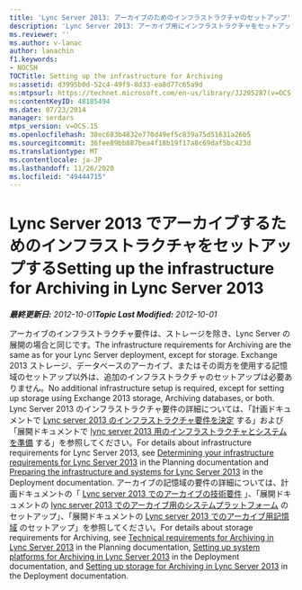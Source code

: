```yaml
---
title: 'Lync Server 2013: アーカイブのためのインフラストラクチャのセットアップ'
description: 'Lync Server 2013: アーカイブ用にインフラストラクチャをセットアップします。'
ms.reviewer: ''
ms.author: v-lanac
author: lanachin
f1.keywords:
- NOCSH
TOCTitle: Setting up the infrastructure for Archiving
ms:assetid: d3995b0d-52c4-49f9-8d33-ea8d77c65a9d
ms:mtpsurl: https://technet.microsoft.com/en-us/library/JJ205287(v=OCS.15)
ms:contentKeyID: 48185494
ms.date: 07/23/2014
manager: serdars
mtps_version: v=OCS.15
ms.openlocfilehash: 38ec683b4832e770d49ef5c839a75d51631a26b5
ms.sourcegitcommit: 36fee89bb887bea4f18b19f17a8c69daf5bc423d
ms.translationtype: MT
ms.contentlocale: ja-JP
ms.lasthandoff: 11/26/2020
ms.locfileid: "49444715"
---
```

# <a name="setting-up-the-infrastructure-for-archiving-in-lync-server-2013"></a><span data-ttu-id="c61c9-103">Lync Server 2013 でアーカイブするためのインフラストラクチャをセットアップする</span><span class="sxs-lookup"><span data-stu-id="c61c9-103">Setting up the infrastructure for Archiving in Lync Server 2013</span></span>

<div data-xmlns="http://www.w3.org/1999/xhtml">

<div class="topic" data-xmlns="http://www.w3.org/1999/xhtml" data-msxsl="urn:schemas-microsoft-com:xslt" data-cs="https://msdn.microsoft.com/">

<div data-asp="https://msdn2.microsoft.com/asp">



</div>

<div id="mainSection">

<div id="mainBody"><span data-ttu-id="c61c9-104">

<span> </span></span><span class="sxs-lookup"><span data-stu-id="c61c9-104">

<span> </span></span></span>

<span data-ttu-id="c61c9-105">_**最終更新日:** 2012-10-01_</span><span class="sxs-lookup"><span data-stu-id="c61c9-105">_**Topic Last Modified:** 2012-10-01_</span></span>

<span data-ttu-id="c61c9-106">アーカイブのインフラストラクチャ要件は、ストレージを除き、Lync Server の展開の場合と同じです。</span><span class="sxs-lookup"><span data-stu-id="c61c9-106">The infrastructure requirements for Archiving are the same as for your Lync Server deployment, except for storage.</span></span> <span data-ttu-id="c61c9-107">Exchange 2013 ストレージ、データベースのアーカイブ、またはその両方を使用する記憶域のセットアップ以外は、追加のインフラストラクチャのセットアップは必要ありません。</span><span class="sxs-lookup"><span data-stu-id="c61c9-107">No additional infrastructure setup is required, except for setting up storage using Exchange 2013 storage, Archiving databases, or both.</span></span> <span data-ttu-id="c61c9-108">Lync Server 2013 のインフラストラクチャ要件の詳細については、「計画ドキュメントで [Lync server 2013 のインフラストラクチャ要件を決定](lync-server-2013-determining-your-infrastructure-requirements.md) する」および「展開ドキュメントで [lync server 2013 用のインフラストラクチャとシステムを準備](lync-server-2013-preparing-the-infrastructure-and-systems.md) する」を参照してください。</span><span class="sxs-lookup"><span data-stu-id="c61c9-108">For details about infrastructure requirements for Lync Server 2013, see [Determining your infrastructure requirements for Lync Server 2013](lync-server-2013-determining-your-infrastructure-requirements.md) in the Planning documentation and [Preparing the infrastructure and systems for Lync Server 2013](lync-server-2013-preparing-the-infrastructure-and-systems.md) in the Deployment documentation.</span></span> <span data-ttu-id="c61c9-109">アーカイブの記憶域の要件の詳細については、計画ドキュメントの「 [Lync server 2013 でのアーカイブの技術要件](lync-server-2013-technical-requirements-for-archiving.md) 」、「展開ドキュメントの [lync server 2013 でのアーカイブ用のシステムプラットフォーム](lync-server-2013-setting-up-system-platforms-for-archiving.md) のセットアップ」、「展開ドキュメントの [Lync server 2013 でのアーカイブ用記憶域](lync-server-2013-setting-up-storage-for-archiving.md) のセットアップ」を参照してください。</span><span class="sxs-lookup"><span data-stu-id="c61c9-109">For details about storage requirements for Archiving, see [Technical requirements for Archiving in Lync Server 2013](lync-server-2013-technical-requirements-for-archiving.md) in the Planning documentation, [Setting up system platforms for Archiving in Lync Server 2013](lync-server-2013-setting-up-system-platforms-for-archiving.md) in the Deployment documentation, and [Setting up storage for Archiving in Lync Server 2013](lync-server-2013-setting-up-storage-for-archiving.md) in the Deployment documentation.</span></span>

<span data-ttu-id="c61c9-110"></div>

<span> </span>

</div>

</div>

</span><span class="sxs-lookup"><span data-stu-id="c61c9-110"></div>

<span> </span>

</div>

</div>

</span></span></div>

